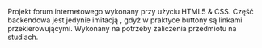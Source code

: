 Projekt forum internetowego wykonany przy użyciu HTML5 & CSS.
Część backendowa jest jedynie imitacją , gdyż w praktyce buttony są linkami przekierowującymi.
Wykonany na potrzeby zaliczenia przedmiotu na studiach.
